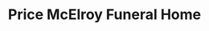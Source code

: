 ---
title: "Price McElroy Funeral Home"
url: /kenton/price-mcelroy-funeral-home/
shop: Bestattungen
---